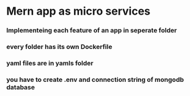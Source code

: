 # Mern app as micro services  
  
### Implementeing each feature of an app in seperate folder
### every folder has its own Dockerfile
### yaml files are in yamls folder
### you have to create .env and connection string of mongodb database